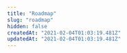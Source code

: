 ```yaml
---
title: "Roadmap"
slug: "roadmap"
hidden: false
createdAt: "2021-02-04T01:03:19.481Z"
updatedAt: "2021-02-04T01:03:19.481Z"
---
```

